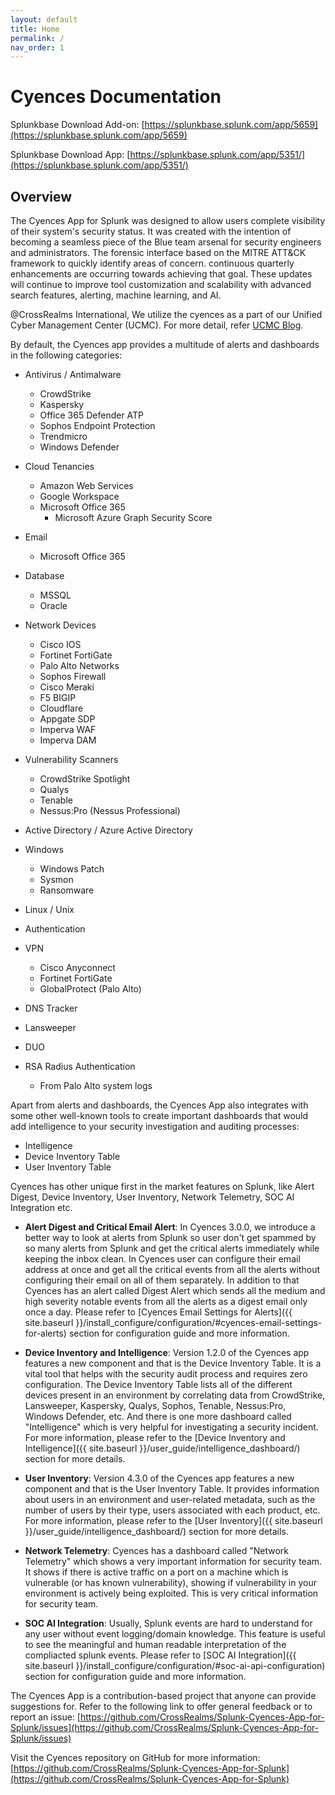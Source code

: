 ```yaml
---
layout: default
title: Home
permalink: /
nav_order: 1
---
```


# Cyences Documentation

Splunkbase Download Add-on:
[https://splunkbase.splunk.com/app/5659](https://splunkbase.splunk.com/app/5659)

Splunkbase Download App:
[https://splunkbase.splunk.com/app/5351/](https://splunkbase.splunk.com/app/5351/)

## Overview
The Cyences App for Splunk was designed to allow users complete visibility of their system's security status. It was created with the intention of becoming a seamless piece of the Blue team arsenal for security engineers and administrators. The forensic interface based on the MITRE ATT&CK framework to quickly identify areas of concern. continuous quarterly enhancements are occurring towards achieving that goal. These updates will continue to improve tool customization and scalability with advanced search features, alerting, machine learning, and AI.

@CrossRealms International, We utilize the cyences as a part of our Unified Cyber Management Center (UCMC). For more detail, refer [UCMC Blog](https://crossrealms.com/ucmc/).

By default, the Cyences app provides a multitude of alerts and dashboards in the following categories:

* Antivirus / Antimalware
    * CrowdStrike  
    * Kaspersky
    * Office 365 Defender ATP
    * Sophos Endpoint Protection
    * Trendmicro
    * Windows Defender

* Cloud Tenancies
    * Amazon Web Services 
    * Google Workspace
    * Microsoft Office 365
        * Microsoft Azure Graph Security Score

* Email
    * Microsoft Office 365

* Database
    * MSSQL
    * Oracle

* Network Devices 
    * Cisco IOS
    * Fortinet FortiGate
    * Palo Alto Networks
    * Sophos Firewall
    * Cisco Meraki
    * F5 BIGIP
    * Cloudflare
    * Appgate SDP
    * Imperva WAF
    * Imperva DAM

* Vulnerability Scanners
    * CrowdStrike Spotlight
    * Qualys
    * Tenable
    * Nessus:Pro (Nessus Professional)

* Active Directory / Azure Active Directory 

* Windows
    * Windows Patch
    * Sysmon
    * Ransomware

* Linux / Unix 

* Authentication 

* VPN
    * Cisco Anyconnect
    * Fortinet FortiGate
    * GlobalProtect (Palo Alto)

* DNS Tracker

* Lansweeper 

* DUO

* RSA Radius Authentication
    * From Palo Alto system logs


Apart from alerts and dashboards, the Cyences App also integrates with some other well-known tools to create important dashboards that would add intelligence to your security investigation and auditing processes:

* Intelligence
* Device Inventory Table
* User Inventory Table


Cyences has other unique first in the market features on Splunk, like Alert Digest, Device Inventory, User Inventory, Network Telemetry, SOC AI Integration etc.

* **Alert Digest and Critical Email Alert**: In Cyences 3.0.0, we introduce a better way to look at alerts from Splunk so user don't get spammed by so many alerts from Splunk and get the critical alerts immediately while keeping the inbox clean. In Cyences user can configure their email address at once and get all the critical events from all the alerts without configuring their email on all of them separately. In addition to that Cyences has an alert called Digest Alert which sends all the medium and high severity notable events from all the alerts as a digest email only once a day. Please refer to [Cyences Email Settings for Alerts]({{ site.baseurl }}/install_configure/configuration/#cyences-email-settings-for-alerts) section for configuration guide and more information.

* **Device Inventory and Intelligence**: Version 1.2.0 of the Cyences app features a new component and that is the Device Inventory Table. It is a vital tool that helps with the security audit process and requires zero configuration. The Device Inventory Table lists all of the different devices present in an environment by correlating data from CrowdStrike, Lansweeper, Kaspersky, Qualys, Sophos, Tenable, Nessus:Pro, Windows Defender, etc. And there is one more dashboard called "Intelligence" which is very helpful for investigating a security incident. For more information, please refer to the [Device Inventory and Intelligence]({{ site.baseurl }}/user_guide/intelligence_dashboard/) section for more details.

* **User Inventory**: Version 4.3.0 of the Cyences app features a new component and that is the User Inventory Table. It provides information about users in an environment and user-related metadata, such as the number of users by their type, users associated with each product, etc. For more information, please refer to the [User Inventory]({{ site.baseurl }}/user_guide/intelligence_dashboard/) section for more details.

* **Network Telemetry**: Cyences has a dashboard called "Network Telemetry" which shows a very important information for security team. It shows if there is active traffic on a port on a machine which is vulnerable (or has known vulnerability), showing if vulnerability in your environment is actively being exploited. This is very critical information for security team.

* **SOC AI Integration**: Usually, Splunk events are hard to understand for any user without event logging/domain knowledge. This feature is useful to see the meaningful and human readable interpretation of the compliacted splunk events. Please refer to [SOC AI Integration]({{ site.baseurl }}/install_configure/configuration/#soc-ai-api-configuration) section for configuration guide and more information.

The Cyences App is a contribution-based project that anyone can provide suggestions for. Refer to the following link to offer general feedback or to report an issue: [https://github.com/CrossRealms/Splunk-Cyences-App-for-Splunk/issues](https://github.com/CrossRealms/Splunk-Cyences-App-for-Splunk/issues)

Visit the Cyences repository on GitHub for more information: [https://github.com/CrossRealms/Splunk-Cyences-App-for-Splunk](https://github.com/CrossRealms/Splunk-Cyences-App-for-Splunk)
